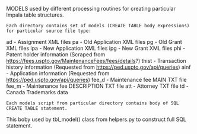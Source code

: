 MODELS used by different processing routines for creating particular Impala table structures.

    Each directory contains set of models (CREATE TABLE body expressions) for particular source file type:

ad    - Assignment XML files
pa    - Old Application XML files
pg    - Old Grant XML files
ipa   - New Application XML files
ipg   - New Grant XML files
phi   - Patent holder information (Scraped from https://fees.uspto.gov/MaintenanceFees/fees/details?)
thist - Transaction history information (Requested from https://ped.uspto.gov/api/queries)
ainf  - Application information (Requested from https://ped.uspto.gov/api/queries)
fee_d - Maintenance fee MAIN TXT file
fee_m - Maintenance fee DESCRIPTION TXT file
att   - Attorney TXT file
td    - Canada Trademarks data

    Each models script from particular directory contains body of SQL CREATE TABLE statement.
This boby used by tbl_model() class from helpers.py to construct full SQL statement.
